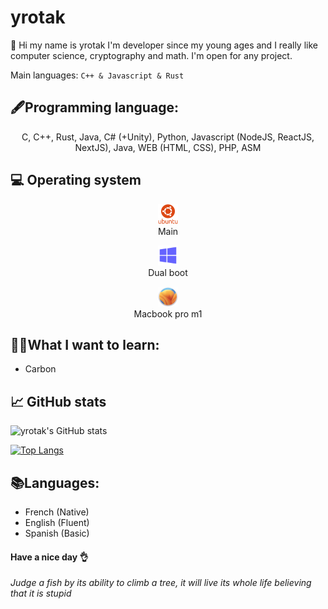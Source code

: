 # yrotak
👋 Hi my name is yrotak I'm developer since my young ages and I really like computer science, cryptography and math. I'm open for any project.

Main languages: `C++ & Javascript & Rust`

## 🖋️Programming language:

<p align="center">
C, C++, Rust, Java, C# (+Unity), Python, Javascript (NodeJS, ReactJS, NextJS), Java, WEB (HTML, CSS), PHP, ASM

</p>

## 💻 Operating system
<p align="center">
<img src="ubuntu.svg" width="32" height="32" alt="Ubuntu"/><br/>
Main
</p>

<p align="center">
<img src="windows.svg" width="32" height="32" alt="Windows"/><br/>
Dual boot
</p>

<p align="center">
<img src="ventura.png" width="32" height="32" alt="Windows"/><br/>
Macbook pro m1
</p>

## 👨‍🎓What I want to learn:
- Carbon

## 📈 GitHub stats

![yrotak's GitHub stats](https://github-readme-stats.vercel.app/api?username=yrotak&show_icons=true&theme=tokyonight)

[![Top Langs](https://github-readme-stats.vercel.app/api/top-langs/?username=yrotak&layout=compact&theme=tokyonight)](https://github.com/yrotak)

## 📚Languages:
- French (Native)
- English (Fluent)
- Spanish (Basic)

#### Have a nice day 👌

*Judge a fish by its ability to climb a tree, it will live its whole life believing that it is stupid*
